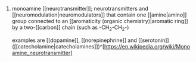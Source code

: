 1. monoamine [[neurotransmitter]]; neurotransmitters and [[neuromodulation|neuromodulators]] that contain one [[amine|amino]] group connected to an [[aromaticity (organic chemistry)|aromatic ring]] by a two-[[carbon]] chain (such as -CH<sub>2</sub>-CH<sub>2</sub>-)
   
   examples are [[dopamine]], [[norepinephrine]] and [[serotonin]] ([[catecholamine|catecholamines]])^[https://en.wikipedia.org/wiki/Monoamine_neurotransmitter]